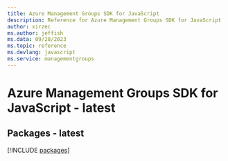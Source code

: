 ```yaml
---
title: Azure Management Groups SDK for JavaScript
description: Reference for Azure Management Groups SDK for JavaScript
author: xirzec
ms.author: jeffish
ms.data: 09/28/2023
ms.topic: reference
ms.devlang: javascript
ms.service: managementgroups
---
```

# Azure Management Groups SDK for JavaScript - latest
## Packages - latest
[!INCLUDE [packages](management-groups-index.md)]